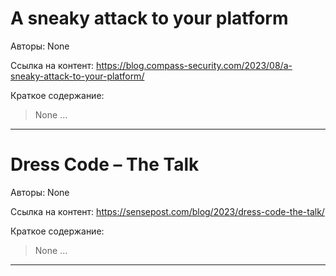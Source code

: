 # A sneaky attack to your platform 

Авторы: 
None

Ссылка на контент: 
https://blog.compass-security.com/2023/08/a-sneaky-attack-to-your-platform/

Краткое содержание: 

<blockquote>
None     ...     
</blockquote>

---

# Dress Code – The Talk

Авторы: 
None

Ссылка на контент: 
https://sensepost.com/blog/2023/dress-code-the-talk/

Краткое содержание: 

<blockquote>
None     ...     
</blockquote>

---

